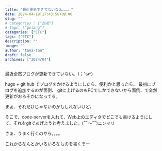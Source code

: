 ```yaml
---
title: "最近更新できてないなぁ。。。。"
date: 2024-04-19T17:43:50+09:00
slug: ""
# categories : ["技術"]
# tags: ["golang"]
categories: ["ETC"]
tags: ["ETC"]
description: ""
image: ""
author: "tama-tan"
draft: false
archives: ["2024/04"]
---
```

最近全然ブログが更新できていない。（；^ω^）

hugo + git hub でブログをかけるようにしたら、便利かと思ったら、 最初にブログを追加するのが面倒、
gitに上げるのもPCでしかできないから面倒、で全然更新がおろそかになってる。

まぁ、それだけじゃないのかもしれないけど。

そこで、code-serverを入れて、Web上のエディタでどこでも書けるようにして、それをgitであげようと考えました。(⌒〜⌒)ニンマリ

さぁ、うまく行くのやら。。。。

これからなんとかいろいろなものを書くぞー

